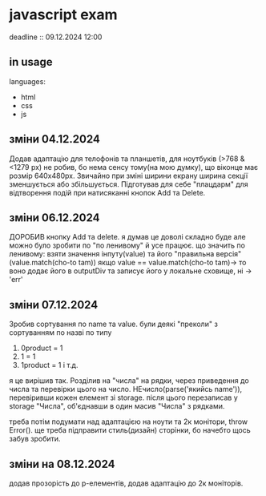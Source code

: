 # javascript exam
deadline :: 09.12.2024 12:00
## in usage
languages:
- html
- css
- js
## зміни 04.12.2024
Додав адаптацію для телофонів та планшетів, для ноутбуків (>768 & <1279 px) не робив, бо нема сенсу тому(на мою думку), що віконце має розмір 640x480px.
Звичайно при зміні ширини екрану ширина секції зменшується або збільшується.
Підготував для себе "плацдарм" для відтворення подій при натисяканні кнопок Add та Delete.
## зміни 06.12.2024
ДОРОБИВ кнопку Add та delete. я думав це доволі складно буде але можно було зробити по "по ленивому" й усе працює.
що значить по ленивому: взяти значення інпуту(value) та його "правильна версія"(value.match(cho-to tam))
якщо value == value.match(cho-to tam)-> то воно додає його в outputDiv та записує його у локальне сховище, ні -> 'err' 


## зміни 07.12.2024
Зробив сортування по name та value. були деякі "преколи" з сортуванням по назві по типу 
1. 0product = 1
2. 1 = 1
3. 1product = 1 і т.д.

я це вирішив так. Розділив на "числа" на рядки, через приведення до числа та перевірки цього на число. НЕчисло(parse('якийсь name')), перевіривши кожен елемент зі storage.
після цього перезаписав у storage "Числа", об'єднавши в один масив "Числа" з рядками. 

треба потім подумати над адаптацією на ноути та 2к монітори, throw Error().
ще треба підправити стиль(дизайн) сторінки, бо начебто щось забув зробити.
## зміни на 08.12.2024
додав прозорість до p-елементів, додав адаптацію до 2к моніторів. 
